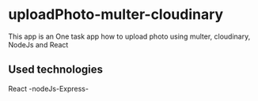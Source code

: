 # uploadPhoto-multer-cloudinary
This app is an One task app how to upload photo using multer,  cloudinary, NodeJs and React
## Used technologies 
React -nodeJs-Express-
